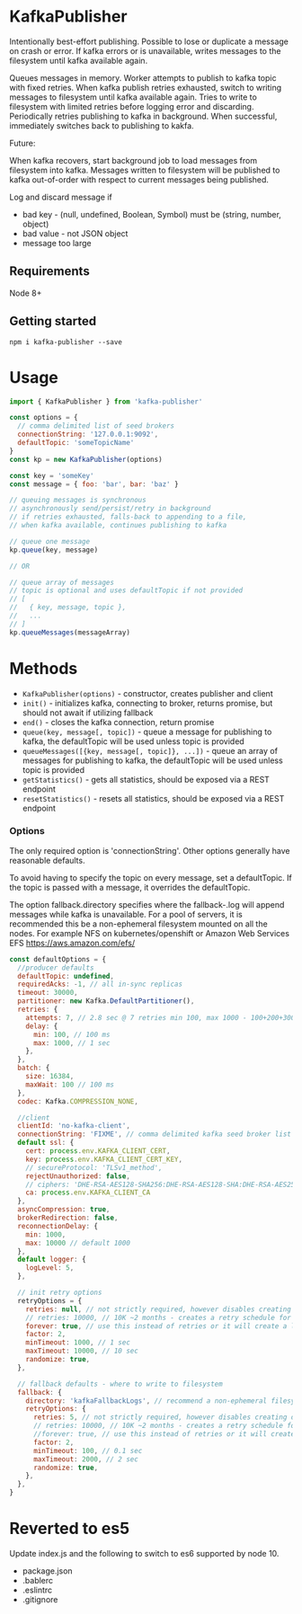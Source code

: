 # KafkaPublisher

Intentionally best-effort publishing.
Possible to lose or duplicate a message on crash or error.
If kafka errors or is unavailable, writes messages to the filesystem until kafka available again.

Queues messages in memory.
Worker attempts to publish to kafka topic with fixed retries.
When kafka publish retries exhausted, switch to writing messages to filesystem until kafka available again.
Tries to write to filesystem with limited retries before logging error and discarding.
Periodically retries publishing to kafka in background.
When successful, immediately switches back to publishing to kakfa.

Future:

When kafka recovers, start background job to load messages from filesystem into kafka.
Messages written to filesystem will be published to kafka out-of-order with respect to current messages being published.

Log and discard message if

  * bad key - (null, undefined, Boolean, Symbol) must be (string, number, object)
  * bad value - not JSON object
  * message too large

## Requirements

Node 8+

## Getting started

```console
npm i kafka-publisher --save
```

# Usage

```javascript
import { KafkaPublisher } from 'kafka-publisher'

const options = {
  // comma delimited list of seed brokers
  connectionString: '127.0.0.1:9092',
  defaultTopic: 'someTopicName'
}
const kp = new KafkaPublisher(options)

const key = 'someKey'
const message = { foo: 'bar', bar: 'baz' }

// queuing messages is synchronous
// asynchronously send/persist/retry in background
// if retries exhausted, falls-back to appending to a file,
// when kafka available, continues publishing to kafka

// queue one message
kp.queue(key, message)

// OR

// queue array of messages
// topic is optional and uses defaultTopic if not provided
// [
//   { key, message, topic },
//   ...
// ]
kp.queueMessages(messageArray)
```

# Methods

   * `KafkaPublisher(options)` - constructor, creates publisher and client
   * `init()` - initializes kafka, connecting to broker, returns promise, but should not await if utilizing fallback
   * `end()` - closes the kafka connection, return promise
   * `queue(key, message[, topic])` - queue a message for publishing to kafka, the defaultTopic will be used unless topic is provided
   * `queueMessages([{key, message[, topic]}, ...])` - queue an array of messages for publishing to kafka, the defaultTopic will be used unless topic is provided
   * `getStatistics()` - gets all statistics, should be exposed via a REST endpoint
   * `resetStatistics()` - resets all statistics, should be exposed via a REST endpoint

### Options

The only required option is 'connectionString'. Other options generally have reasonable defaults.

To avoid having to specify the topic on every message, set a defaultTopic.
If the topic is passed with a message, it overrides the defaultTopic.

The option fallback.directory specifies where the fallback-<UUIDv4>.log will append messages while kafka is unavailable.
For a pool of servers, it is recommended this be a non-ephemeral filesystem mounted on all the nodes.
For example NFS on kubernetes/openshift or Amazon Web Services EFS https://aws.amazon.com/efs/


```javascript
const defaultOptions = {
  //producer defaults
  defaultTopic: undefined,
  requiredAcks: -1, // all in-sync replicas
  timeout: 30000,
  partitioner: new Kafka.DefaultPartitioner(),
  retries: {
    attempts: 7, // 2.8 sec @ 7 retries min 100, max 1000 - 100+200+300+400+500+600+700=2800
    delay: {
      min: 100, // 100 ms
      max: 1000, // 1 sec
    },
  },
  batch: {
    size: 16384,
    maxWait: 100 // 100 ms
  },
  codec: Kafka.COMPRESSION_NONE,

  //client
  clientId: 'no-kafka-client',
  connectionString: 'FIXME', // comma delimited kafka seed broker list '127.0.0.1:9092,...'
  default ssl: {
    cert: process.env.KAFKA_CLIENT_CERT,
    key: process.env.KAFKA_CLIENT_CERT_KEY,
    // secureProtocol: 'TLSv1_method',
    rejectUnauthorized: false,
    // ciphers: 'DHE-RSA-AES128-SHA256:DHE-RSA-AES128-SHA:DHE-RSA-AES256-SHA256:DHE-RSA-AES256-SHA:AES128-SHA256:AES128-SHA:AES256-SHA256:AES256-SHA:RC4-SHA',
    ca: process.env.KAFKA_CLIENT_CA
  },
  asyncCompression: true,
  brokerRedirection: false,
  reconnectionDelay: {
    min: 1000,
    max: 10000 // default 1000
  },
  default logger: {
    logLevel: 5,
  },

  // init retry options
  retryOptions = {
    retries: null, // not strictly required, however disables creating default retry table
    // retries: 10000, // 10K ~2 months - creates a retry schedule for all retries (rediculous, why not computing) 8 9's causes FATAL ERROR: CALL_AND_RETRY_LAST Allocation failed - JavaScript heap out of memory
    forever: true, // use this instead of retries or it will create a lookup table for all retries wasting cycles and memory
    factor: 2,
    minTimeout: 1000, // 1 sec
    maxTimeout: 10000, // 10 sec
    randomize: true,
  },

  // fallback defaults - where to write to filesystem
  fallback: {
    directory: 'kafkaFallbackLogs', // recommend a non-ephemeral filesystem mount, shared by all nodes
    retryOptions: {
      retries: 5, // not strictly required, however disables creating default retry table
      // retries: 10000, // 10K ~2 months - creates a retry schedule for all retries (rediculous, why not computing) 8 9's causes FATAL ERROR: CALL_AND_RETRY_LAST Allocation failed - JavaScript heap out of memory
      //forever: true, // use this instead of retries or it will create a lookup table for all retries wasting cycles and memory
      factor: 2,
      minTimeout: 100, // 0.1 sec
      maxTimeout: 2000, // 2 sec
      randomize: true,
    },
  },
}
```

# Reverted to es5

Update index.js and the following to switch to es6 supported by node 10.

   * package.json
   * .bablerc
   * .eslintrc
   * .gitignore

